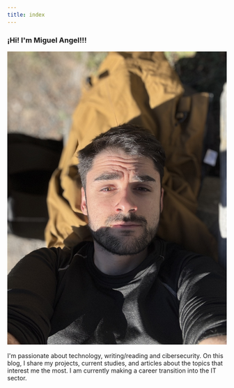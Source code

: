 ```yaml
---
title: index
---
```


### ¡Hi! I'm Miguel Angel!!!

![Mi foto](/images/prueba1.jpeg)

I'm passionate about technology, writing/reading and cibersecurity. On this blog, I share my projects, current studies, and articles about the topics that interest me the most.
I am currently making a career transition into the IT sector.
